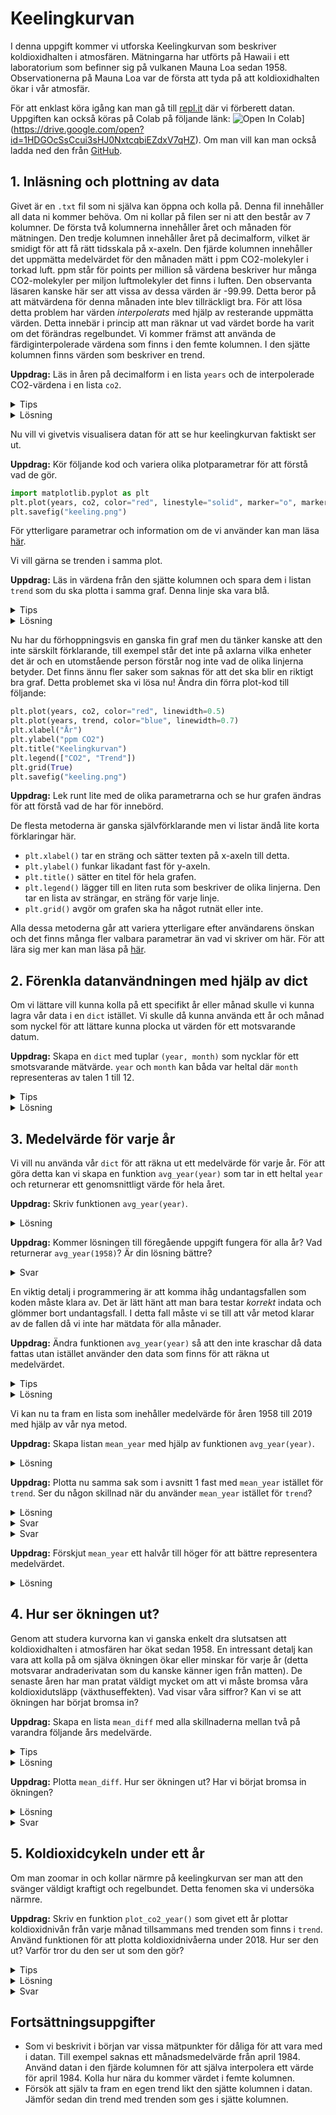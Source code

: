 # Keelingkurvan
I denna uppgift kommer vi utforska Keelingkurvan som beskriver koldioxidhalten i atmosfären. Mätningarna har utförts på Hawaii i ett laboratorium som befinner sig på vulkanen Mauna Loa sedan 1958. Observationerna på Mauna Loa var de första att tyda på att koldioxidhalten ökar i vår atmosfär.

För att enklast köra igång kan man gå till [repl.it](https://repl.it/@TeodorBucht1729/Keelingkurvan) där vi förberett datan. Uppgiften kan också köras på Colab på följande länk: ![Open In Colab](https://colab.research.google.com/assets/colab-badge.svg)](https://drive.google.com/open?id=1HDGOcSsCcui3sHJ0NxtcqbiEZdxV7qHZ). Om man vill kan man också ladda ned den från [GitHub](https://github.com/lunduniversity/schoolprog-satellite/tree/master/exercises/co2).

## 1. Inläsning och plottning av data
Givet är en `.txt` fil som ni själva kan öppna och kolla på. Denna fil innehåller all data ni kommer behöva. Om ni kollar på filen ser ni att den består av 7 kolumner. De första två kolumnerna innehåller året och månaden för mätningen. Den tredje kolumnen innehåller året på decimalform, vilket är smidigt för att få rätt tidsskala på x-axeln. Den fjärde kolumnen innehåller det uppmätta medelvärdet för den månaden mätt i ppm CO2-molekyler i torkad luft. ppm står för points per million så värdena beskriver hur många CO2-molekyler per miljon luftmolekyler det finns i luften. Den observanta läsaren kanske här ser att vissa av dessa värden är -99.99. Detta beror på att mätvärdena för denna månaden inte blev tillräckligt bra. För att lösa detta problem har värden *interpolerats* med hjälp av resterande uppmätta värden. Detta innebär i princip att man räknar ut vad värdet borde ha varit om det förändras regelbundet. Vi kommer främst att använda de färdiginterpolerade värdena som finns i den femte kolumnen. I den sjätte kolumnen finns värden som beskriver en trend. 

**Uppdrag:** Läs in åren på decimalform i en lista `years` och de interpolerade CO2-värdena i en lista `co2`. 

<details>
<summary markdown="span">
Tips
</summary>
<p>
Använd <code>with open("data.txt", "r") as f:</code> och <code>data=f.read()</code> för att få hela filen som en sträng. Används sedan <code>data.split("\n")</code> för att dela upp filen vid varje rad. 
</p>
</details>

<details><summary markdown="span">Lösning</summary>
<p>
<pre><code>with open("data.txt", "r") as f:
    data=f.read()
data = data.split("\n")
years=[]
co2=[]
for line in data:
    splitted = line.split()
    years.append(float(splitted[2]))
    co2.append(float(splitted[4]))
</code></pre></p>
</details>

Nu vill vi givetvis visualisera datan för att se hur keelingkurvan faktiskt ser ut.

**Uppdrag:** Kör följande kod och variera olika plotparametrar för att förstå vad de gör. 
```python
import matplotlib.pyplot as plt
plt.plot(years, co2, color="red", linestyle="solid", marker="o", markersize=1.5, linewidth=0.5)
plt.savefig("keeling.png")
```
För ytterligare parametrar och information om de vi använder kan man läsa [här](https://matplotlib.org/2.1.1/api/_as_gen/matplotlib.pyplot.plot.html).

Vi vill gärna se trenden i samma plot. 

**Uppdrag:** Läs in värdena från den sjätte kolumnen och spara dem i listan `trend` som du ska plotta i samma graf. Denna linje ska vara blå.

<details>
<summary markdown="span">
Tips
</summary>
<p>
Skriv ytterligare en <code>plt.plot()</code> direkt efter den första fast med trenden för att få dem i samma figur.
</p>
</details>

<details><summary markdown="span">Lösning</summary>
<p>
<pre><code>with open("data.txt", "r") as f:
    data=f.read()
data = data.split("\n")
years=[]
co2=[]
trend=[]
for line in data:
    splitted = line.split()
    years.append(float(splitted[2]))
    co2.append(float(splitted[4]))
    trend.append(float(splitted[5]))
import matplotlib.pyplot as plt
plt.plot(years, co2, color="red", linewidth=0.5)
plt.plot(years, trend, color="blue", linewidth=0.7)
plt.savefig("keeling.png")
</code></pre></p>
</details>

Nu har du förhoppningsvis en ganska fin graf men du tänker kanske att den inte särskilt förklarande, till exempel står det inte på axlarna vilka enheter det är och en utomstående person förstår nog inte vad de olika linjerna betyder. Det finns ännu fler saker som saknas för att det ska blir en riktigt bra graf. Detta problemet ska vi lösa nu! Ändra din förra plot-kod till följande:
```python
plt.plot(years, co2, color="red", linewidth=0.5)
plt.plot(years, trend, color="blue", linewidth=0.7)
plt.xlabel("År")
plt.ylabel("ppm CO2")
plt.title("Keelingkurvan")
plt.legend(["CO2", "Trend"])
plt.grid(True)
plt.savefig("keeling.png")
```
**Uppdrag:** Lek runt lite med de olika parametrarna och se hur grafen ändras för att förstå vad de har för innebörd. 

De flesta metoderna är ganska självförklarande men vi listar ändå lite korta förklaringar här.
- `plt.xlabel()` tar en sträng och sätter texten på x-axeln till detta. 
- `plt.ylabel()` funkar likadant fast för y-axeln.
- `plt.title()` sätter en titel för hela grafen. 
- `plt.legend()` lägger till en liten ruta som beskriver de olika linjerna. Den tar en lista av strängar, en sträng för varje linje. 
- `plt.grid()` avgör om grafen ska ha något rutnät eller inte.

Alla dessa metoderna går att variera ytterligare efter användarens önskan och det finns många fler valbara parametrar än vad vi skriver om här. För att lära sig mer kan man läsa på [här](https://matplotlib.org/3.1.0/api/_as_gen/matplotlib.pyplot.html#module-matplotlib.pyplot).


## 2. Förenkla datanvändningen med hjälp av dict
Om vi lättare vill kunna kolla på ett specifikt år eller månad skulle vi kunna lagra vår data i en `dict` istället. Vi skulle då kunna använda ett år och månad som nyckel för att lättare kunna plocka ut värden för ett motsvarande datum.

**Uppdrag:** Skapa en `dict` med tuplar `(year, month)` som nycklar för ett smotsvarande mätvärde. `year` och `month` kan båda var heltal där `month` representeras av talen 1 till 12. 
<details>
<summary markdown="span">
Tips
</summary>
<p>
Du kan använda kod liknande den du använde för att bygga upp listorna innan, men istället lägga in det i en <code>dict</code>.
</p>
</details>


<details>
<summary markdown="span">
Lösning
</summary>
<p><pre>with open("data.txt", "r") as f:
    data=f.read()
data = data.split("\n")
co2_dict = {}
for line in data:
    splitted = line.split()
    co2_dict[(int(splitted[0]), int(splitted[1]))] = float(splitted[4])</pre>
</p>
</details>

## 3. Medelvärde för varje år

Vi vill nu använda vår `dict` för att räkna ut ett medelvärde för varje år. För att göra detta kan vi skapa en funktion `avg_year(year)` som tar in ett heltal `year` och returnerar ett genomsnittligt värde för hela året. 

**Uppdrag:** Skriv funktionen `avg_year(year)`.


<details>
<summary markdown="span">
Lösning
</summary>
<p><pre>def avg_year(year):
    total = 0
    for i in range(1,13):
        total += co2_dict[(year,i)]
    return total/12</pre>
</p>
</details>

**Uppdrag:** Kommer lösningen till föregående uppgift fungera för alla år? Vad returnerar `avg_year(1958)`? Är din lösning bättre?

<details>
<summary markdown="span">
Svar
</summary>
<p>Åren 1958 och 2019 har inte data för alla månader. Vår funktion antar att alla månader finns med för alla år i <code>co2_dict</code>, vilket gör att programmet kraschar.  
</p>
</details>

En viktig detalj i programmering är att komma ihåg undantagsfallen som koden måste klara av. Det är lätt hänt att man bara testar <i>korrekt</i> indata och glömmer bort undantagsfall. I detta fall måste vi se till att vår metod klarar av de fallen då vi inte har mätdata för alla månader.

**Uppdrag:** Ändra funktionen `avg_year(year)` så att den inte kraschar då data fattas utan istället använder den data som finns för att räkna ut medelvärdet.

<details>
<summary markdown="span">
Tips
</summary>
<p>För att kolla om det finns ett värde kopplat till en viss nyckel kan du skriva: <code>(year, month) in co2_dict</code>, vilket kommer returnera <code>True</code> om det finns och annars <code>False</code>.
</p>
</details>
    
<details>
<summary markdown="span">
Lösning
</summary>
<p><pre>def avg_year(year):
    total = 0
    values = 0
    for i in range(1,13):
        if((year,i) in co2_dict):
            total += co2_dict[(year,i)]
            values += 1
    return total/values</pre>
</p>
</details>

Vi kan nu ta fram en lista som inehåller medelvärde för åren 1958 till 2019 med hjälp av vår nya metod. 

**Uppdrag:** Skapa listan `mean_year` med hjälp av funktionen `avg_year(year)`.

<details>
<summary markdown="span">
Lösning
</summary>
<p><pre>mean_year = []
for i in range(1958,2020):
    mean_year.append(avg_year(i))
</pre>
</p>
</details>

**Uppdrag:** Plotta nu samma sak som i avsnitt 1 fast med `mean_year` istället för `trend`. Ser du någon skillnad när du använder `mean_year` istället för `trend`?
<details>
<summary markdown="span">
Lösning
</summary><p><pre>
plt.plot(years, co2, color="red", linewidth=0.5)
plt.plot(range(1958, 2020), mean_year, color="blue", linewidth=0.7)
plt.xlabel("År")
plt.ylabel("ppm CO2")
plt.title("Keelingkurvan")
plt.legend(["CO2", "Årsmedelvärde"])
plt.grid(True)
plt.savefig("year_mean.png")
</pre></p>
</details>

<details>
<summary markdown="span">
Svar
</summary>
<p>Om din kod är lik lösningsförslagen borde det se ut som <code>mean_year</code> hela tiden ligger lite högre än vad <code>trend</code> gör. Vad kan detta bero på?
</p>
</details>

<details>
<summary markdown="span">
Svar
</summary>
<p><code>mean_year</code> har bara ett värde per år medan <code>trend</code> har tolv. Detta gör att <code>mean_year</code> blir lite missvisande då hela årsgenomsnittet kommer hamna på motsvarande plats för januari i <code>trend</code>. Med andra ord blir hela grafen förskjuten ett halvår åt vänster. 
</p>
</details>

**Uppdrag:** Förskjut `mean_year` ett halvår till höger för att bättre representera medelvärdet.

<details>
<summary markdown="span">
Lösning
</summary><p><pre>actual_years = [i+0.5 for i in range(1958, 2020)]
plt.plot(years, co2, color="red", linewidth=0.5)
plt.plot(actual_years, mean_year, color="blue", linewidth=0.7)
plt.xlabel("År")
plt.ylabel("ppm CO2")
plt.title("Keelingkurvan")
plt.legend(["CO2", "Årsmedelvärde"])
plt.grid(True)
plt.savefig("year_mean.png")
</pre></p>
</details>

## 4. Hur ser ökningen ut? 

Genom att studera kurvorna kan vi ganska enkelt dra slutsatsen att koldioxidhalten i atmosfären har ökat sedan 1958. En intressant detalj kan vara att kolla på om själva ökningen ökar eller minskar för varje år (detta motsvarar andraderivatan som du kanske känner igen från matten). De senaste åren har man pratat väldigt mycket om att vi måste bromsa våra koldioxidutsläpp (växthuseffekten). Vad visar våra siffror? Kan vi se att ökningen har börjat bromsa in?

**Uppdrag:** Skapa en lista `mean_diff` med alla skillnaderna mellan två på varandra följande års medelvärde.

<details>
<summary markdown="span">
Tips
</summary>
<p>Du kan tillexempel bestämma ökningen mellan 2018 och 2019 med <code>avg_year(2019)-avg_year(2018)</code>.
</p>
</details>

<details>
<summary markdown="span">
Lösning
</summary><p><pre>mean_diff = []
for i in range(1958,2018):
    diff = avg_year(i+1)-avg_year(i)
    mean_diff.append(diff)</pre>(Då medelvärdet för 2019 inte är baserat på alla månader kommer ökningen inte motsvara den faktiskt ökningen och vi väljer därför att inte ta med den.)</p>
</details>

**Uppdrag:** Plotta `mean_diff`. Hur ser ökningen ut? Har vi börjat bromsa in ökningen? 

<details>
<summary markdown="span">
Lösning
</summary><p><pre>plt.plot(range(1958,2018), mean_diff)
plt.savefig("mean_diff.png")</pre></p>
</details>

<details>
<summary markdown="span">
Svar
</summary><p>Ökningen varierar en del från år till år vilket gör att grafen blir ganska spretig. Det ser dock ut som att ökningen har ökat sedan 1958. Det ser inte ut som någon inbromsning har börjat.</p>
</details>

## 5. Koldioxidcykeln under ett år
Om man zoomar in och kollar närmre på keelingkurvan ser man att den svänger väldigt kraftigt och regelbundet. Detta fenomen ska vi undersöka närmre.

**Uppdrag:** Skriv en funktion `plot_co2_year()` som givet ett år plottar koldioxidnivån från varje månad tillsammans med trenden som finns i `trend`. Använd funktionen för att plotta koldioxidnivåerna under 2018. Hur ser den ut? Varför tror du den ser ut som den gör?


<details>
<summary markdown="span">
Tips
</summary>
<p>
Det blir lättare att plotta ett specifikt år om du använder en <code>dict</code> för trenden också. 
</p>
</details>

<details>
<summary markdown="span">
Lösning
</summary><p><pre>trend_dict={}
for line in data:
    splitted = line.split()
    trend_dict[(int(splitted[0]), int(splitted[1]))] = float(splitted[5])
def plot_co2_year(year):
    co2_year = []
    trend_year = []
    for i in range(1, 13):
        co2_year.append(co2_dict[(year, i)])
        trend_year.append(trend_dict[(year, i)])
    plt.plot(range(1, 13), co2_year, color="red", linewidth=2, marker="o")
    plt.plot(range(1, 13), trend_year, color="blue", linewidth=2, marker="^")
    plt.xlabel("Månad")
    plt.ylabel("ppm CO2")
    plt.title("Keelingkurvan 2018")
    plt.legend(["CO2", "Trend"])
    plt.grid(True)
    plt.savefig("month_mean.png")
plot_co2_year(2018)
</pre></p>
</details>

<details>
<summary markdown="span">
Svar
</summary>
<p>
Vi ser att koldioxidnivåerna ökar mycket under vintern/våren och minskar mycket under sommar/höst. Detta kan förklaras med att växterna absorberar en hel del koldioxid under sommaren och hösten, medans växterna dör eller temporärt slutar ta upp koldioxid under vintern/våren. 
</p>
</details>

## Fortsättningsuppgifter

- Som vi beskrivit i början var vissa mätpunkter för dåliga för att vara med i datan. Till exempel saknas ett månadsmedelvärde från april 1984. Använd datan i den fjärde kolumnen för att själva interpolera ett värde för april 1984. Kolla hur nära du kommer värdet i femte kolumnen.
- Försök att själv ta fram en egen trend likt den sjätte kolumnen i datan. Jämför sedan din trend med trenden som ges i sjätte kolumnen.

